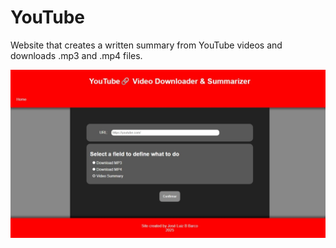 # YouTube

Website that creates a written summary from YouTube videos and downloads .mp3 and .mp4 files.

![Página](img/page.jpeg)

